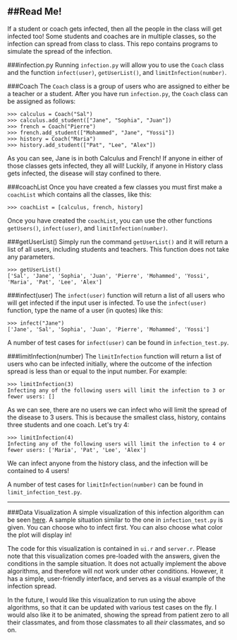 ##Read Me!
--------------------------------
If a student or coach gets infected, then all the people in the class will get infected too! Some students and coaches are in multiple classes, so the infection can spread from class to class. This repo contains programs to simulate the spread of the infection.

###infection.py
Running `infection.py` will allow you to use the `Coach` class and the function `infect(user)`, `getUserList()`, and `limitInfection(number)`. 

###Coach
The `Coach` class is a group of users who are assigned to either be a teacher or a student. After you have run `infection.py`, the `Coach` class can be assigned as follows:

```
>>> calculus = Coach("Sal")
>>> calculus.add_student(["Jane", "Sophia", "Juan"])
>>> french = Coach("Pierre")
>>> french.add_student(["Mohammed", "Jane", "Yossi"])
>>> history = Coach("Maria")
>>> history.add_student(["Pat", "Lee", "Alex"])
```    
As you can see, Jane is in both Calculus and French! If anyone in either of those classes gets infected, they all will! Luckily, if anyone in History class gets infected, the disease will stay confined to there.

###coachList
Once you have created a few classes you must first make a `coachList` which contains all the classes, like this:

```
>>> coachList = [calculus, french, history]
```
Once you have created the `coachList`, you can use the other functions `getUsers()`, `infect(user)`, and `limitInfection(number)`.

###getUserList()
Simply run the command `getUserList()` and it will return a list of all users, including students and teachers. This function does not take any parameters.
```
>>> getUserList()
['Sal', 'Jane', 'Sophia', 'Juan', 'Pierre', 'Mohammed', 'Yossi', 'Maria', 'Pat', 'Lee', 'Alex']
```

###infect(user)
The `infect(user)` function will return a list of all users who will get infected if the input user is infected. To use the `infect(user)` function, type the name of a user (in quotes) like this:

```
>>> infect("Jane")
['Jane', 'Sal', 'Sophia', 'Juan', 'Pierre', 'Mohammed', 'Yossi']
```

A number of test cases for `infect(user)` can be found in `infection_test.py`.

###limitInfection(number)
The `limitInfection` function will return a list of users who can be infected initially, where the outcome of the infection spread is less than or equal to the input number. For example:
```
>>> limitInfection(3)
Infecting any of the following users will limit the infection to 3 or fewer users: []
```
As we can see, there are no users we can infect who will limit the spread of the disease to 3 users. This is because the smallest class, history, contains three students and one coach. Let's try 4:
```
>>> limitInfection(4)
Infecting any of the following users will limit the infection to 4 or fewer users: ['Maria', 'Pat', 'Lee', 'Alex']
```
We can infect anyone from the history class, and the infection will be contained to 4 users!

A number of test cases for `limitInfection(number)` can be found in `limit_infection_test.py`.

-----------------------------
###Data Visualization
A simple visualization of this infection algorithm can be seen [here](https://wugology.shinyapps.io/Infection/). A sample situation similar to the one in `infection_test.py` is given. You can choose who to infect first. You can also choose what color the plot will display in!

The code for this visualization is contained in `ui.r` and `server.r`. Please note that this visualization comes pre-loaded with the answers, given the conditions in the sample situation. It does not actually implement the above algorithms, and therefore will not work under other conditions. However, it has a simple, user-friendly interface, and serves as a visual example of the infection spread.

In the future, I would like this visualization to run using the above algorithms, so that it can be updated with various test cases on the fly. I would also like it to be animated, showing the spread from patient zero to all their classmates, and from those classmates to all *their* classmates, and so on.